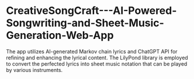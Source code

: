 # CreativeSongCraft---AI-Powered-Songwriting-and-Sheet-Music-Generation-Web-App
The app utilizes AI-generated Markov chain lyrics and ChatGPT API for refining and enhancing the lyrical content. The LilyPond library is employed to convert the perfected lyrics into sheet music notation that can be played by various instruments.
